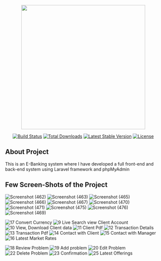 <p align="center"><a href="https://laravel.com" target="_blank"><img src="https://raw.githubusercontent.com/laravel/art/master/logo-lockup/5%20SVG/2%20CMYK/1%20Full%20Color/laravel-logolockup-cmyk-red.svg" width="400"></a></p>

<p align="center">
<a href="https://travis-ci.org/laravel/framework"><img src="https://travis-ci.org/laravel/framework.svg" alt="Build Status"></a>
<a href="https://packagist.org/packages/laravel/framework"><img src="https://img.shields.io/packagist/dt/laravel/framework" alt="Total Downloads"></a>
<a href="https://packagist.org/packages/laravel/framework"><img src="https://img.shields.io/packagist/v/laravel/framework" alt="Latest Stable Version"></a>
<a href="https://packagist.org/packages/laravel/framework"><img src="https://img.shields.io/packagist/l/laravel/framework" alt="License"></a>
</p>

## About Project
This is an E-Banking system where I have developed a full front-end and back-end system using Laravel framework and phpMyAdmin

## Few Screen-Shots of the Project

![Screenshot (462)](https://user-images.githubusercontent.com/67531074/127200104-4ea7c113-8313-4897-89dc-8ab0745ee051.png)
![Screenshot (463)](https://user-images.githubusercontent.com/67531074/127200113-9d54cde6-4542-4550-aaca-a6f07e7a1e10.png)
![Screenshot (465)](https://user-images.githubusercontent.com/67531074/127200125-8d4a6113-8ed7-464d-a931-d88ff6589e8e.png)
![Screenshot (466)](https://user-images.githubusercontent.com/67531074/127200140-1d2c3a31-c901-47e3-9867-2867ca2bc3d2.png)
![Screenshot (467)](https://user-images.githubusercontent.com/67531074/127200147-97a51512-0b1f-4ede-bd4d-607bf3a2a0c3.png)
![Screenshot (470)](https://user-images.githubusercontent.com/67531074/127200075-4690283b-d2cc-4336-876d-4bb2796d6d94.png)
![Screenshot (471)](https://user-images.githubusercontent.com/67531074/127200083-9dfceec5-fc5a-4156-80fc-4d8b90c44223.png)
![Screenshot (475)](https://user-images.githubusercontent.com/67531074/127200091-a66d007a-867a-474f-b91e-758e31ebca82.png)
![Screenshot (476)](https://user-images.githubusercontent.com/67531074/127200102-b2131659-9886-431c-86dc-2f7890955cb3.png)
![Screenshot (469)](https://user-images.githubusercontent.com/67531074/127200153-1fa5b6bd-44a5-401f-b763-79f319271ec2.png)

![17 Convert Currency](https://user-images.githubusercontent.com/67531074/127195580-16712f6e-0342-45b5-82f3-ce6c7a1cdbd8.png)
![9  Live Search view Client Account ](https://user-images.githubusercontent.com/67531074/127195539-ac0efbdf-a1b0-4c3c-bc47-8e587d87c7f8.png)
![10 View, Download Client data](https://user-images.githubusercontent.com/67531074/127195545-f2b66c6b-878e-4f8c-aed0-c2fa99135ddc.png)
![11  Client Pdf](https://user-images.githubusercontent.com/67531074/127195550-4891e240-8b02-4dbc-971d-be4aa76a2adf.png)
![12 Transaction Details](https://user-images.githubusercontent.com/67531074/127195556-6811ba71-96af-47b3-9ed2-7c5ed3613e7e.png)
![13 Transaction Pdf](https://user-images.githubusercontent.com/67531074/127195561-b559b2b9-7d2f-4840-9928-aecf0f336061.png)
![14 Contact with Client](https://user-images.githubusercontent.com/67531074/127195566-a51eb223-07f4-405f-a84f-146790bf9f87.png)
![15 Contact with Manager](https://user-images.githubusercontent.com/67531074/127195571-ffa73130-8f38-4f2c-8688-dd13e35322f9.png)
![16 Latest Market Rates](https://user-images.githubusercontent.com/67531074/127195577-916e04ca-a0fb-48df-939e-c8479c86f6ff.png)

![18  Review Problem](https://user-images.githubusercontent.com/67531074/127195583-34cbafa7-322c-4f65-9053-309f0307e973.png)
![19  Add problem](https://user-images.githubusercontent.com/67531074/127195591-cd93a285-e3cc-48c0-9ff6-876489ff5a14.png)
![20  Edit Problem](https://user-images.githubusercontent.com/67531074/127195601-9c1cb899-10fd-4e6f-b652-e9c3ab4902dc.png)
![22 Delete Problem](https://user-images.githubusercontent.com/67531074/127195611-25fd7d88-a2ce-42e1-ab75-f034448a5ec5.png)
![23 Confirmation](https://user-images.githubusercontent.com/67531074/127195491-86613fe3-d591-4210-b711-933b77072f80.png)
![25 Latest Offerings](https://user-images.githubusercontent.com/67531074/127195497-33098499-4408-4ed3-94ad-76130fb4410f.png)
